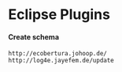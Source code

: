 Eclipse Plugins
=====

#### Create schema

	http://ecobertura.johoop.de/
	http://log4e.jayefem.de/update
	